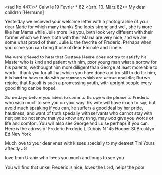 <(ad No 447.)>* Calw le 19 Fevrier <Sonntag>* 82
 <(erh. 10. März 82>*
My dear children [Hermann]

Yesterday we recieved your welcome letter with a photographie of your dear Marie for which many thanks She looks strong and well, she is more like her Mama while Julie more like you, both look very different with their former which we have, both with their Mama are very nice, and we are some what proud of them. Julie is the favorite of Frederic. Perhaps when you come you can bring those of dear Emmale and Tinele.

We were grieved to hear that Gustave Hesse does not try to satisfy his Master who is kind and patient with him, poor young man what a sorrow for his parents, we thought him more dilligent than George at least more able to work. I thank you for all that which you have done and try still to do for him, it is hard to have to do with personnes which are untrue and idle; But we rejoice that Rudolf is such a promessing youth, with upright people every good thing can be hoped.

Some days before you intent to come to Europe write please to Frederic who wish much to see you on your way. his wife will have much to say; but avoid much speaking if you can, he suffers a good deal by her pride, hautiness, and want of truth specially with servants who cannot stay with her; but do not show that you know any thing, may God give you words of life and comfort. You will also see George and Luise perhaps if you can. Here is the adress of Frederic
Frederic L Dubois N 145 Hooper St Brooklyn Ed New York

Much love to your dear ones with kisses specially to my dearest Tini  Yours affectly JG

love from Uranie who loves you much and longs to see you

You will find that unkel Frederic is nice, loves the Lord, helps the poor 